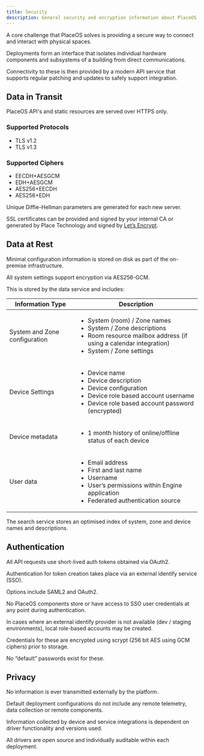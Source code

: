 ```yaml
---
title: Security
description: General security and encryption information about PlaceOS
---
```


A core challenge that PlaceOS solves is providing a secure way to connect and interact with physical spaces. 

Deployments form an interface that isolates individual hardware components and subsystems of a building from direct communications. 

Connectivity to these is then provided by a modern API service that supports regular patching and updates to safely support integration.

## Data in Transit

PlaceOS API's and static resources are served over HTTPS only.

### Supported Protocols

* TLS v1.2
* TLS v1.3

### Supported Ciphers

* EECDH+AESGCM
* EDH+AESGCM
* AES256+EECDH
* AES256+EDH

Unique Diffie-Hellman parameters are generated for each new server.

SSL certificates can be provided and signed by your internal CA or generated by Place Technology and signed by [Let’s Encrypt](https://letsencrypt.org).

## Data at Rest

Minimal configuration information is stored on disk as part of the on-premise infrastructure. 

All system settings support encryption via AES256-GCM. 

This is stored by the data service and includes:

|Information Type |Description |
|---| ---|
|System and Zone configuration|<ul><li>System (room) / Zone names</li><li>System / Zone descriptions</li><li>Room resource mailbox address (if using a calendar integration)</li><li>System / Zone settings</li></ul>|
|Device Settings|<ul><li>Device name</li><li>Device description</li><li>Device configuration</li><li>Device role based account username</li><li>Device role based account password (encrypted) </li></ul>|
|Device metadata|<ul><li>1 month history of online/offline status of each device</li></ul>|
|User data|<ul><li>Email address</li><li>First and last name</li><li>Username</li><li>User’s permissions within Engine application</li><li>Federated authentication source</li></ul>|

The search service stores an optimised index of system, zone and device names and descriptions.

## Authentication

All API requests use short-lived auth tokens obtained via OAuth2.

Authentication for token creation takes place via an external identify service (SSO). 

Options include SAML2 and OAuth2.

No PlaceOS components store or have access to SSO user credentials at any point during authentication.

In cases where an external identify provider is not available (dev / staging environments), local role-based accounts may be created. 

Credentials for these are encrypted using scrypt (256 bit AES using GCM ciphers) prior to storage. 

No “default” passwords exist for these.

## Privacy 

No information is ever transmitted externally by the platform. 

Default deployment configurations do not include any remote telemetry, data collection or remote components.

Information collected by device and service integrations is dependent on driver functionality and versions used. 

All drivers are open source and individually auditable within each deployment.